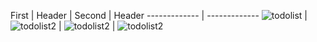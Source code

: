 

First | Header  | Second | Header
------------- | -------------
![todolist](https://s4.uupload.ir/files/screenshot_2021-12-14-11-01-15-758_com.kosar.todo_list_sk8x.jpg)  | ![todolist2](https://s4.uupload.ir/files/screenshot_2021-12-14-11-01-27-142_com.kosar.todo_list_t117.jpg) | ![todolist2](https://s4.uupload.ir/files/screenshot_2021-12-14-11-01-34-924_com.kosar.todo_list_0sx.jpg)  | ![todolist2](https://s4.uupload.ir/files/screenshot_2021-12-14-11-01-47-701_com.kosar.todo_list_7bbt.jpg)









